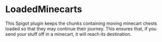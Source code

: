 # LoadedMinecarts
This Spigot plugin keeps the chunks containing moving minecart chests loaded so that they may continue their journey. This ensures that, if you send your stuff off in a minecart, it will reach its destination.
